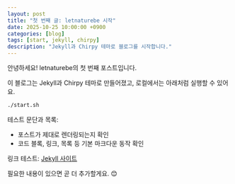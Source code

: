 ```yaml
---
layout: post
title: "첫 번째 글: letnaturebe 시작"
date: 2025-10-25 10:00:00 +0900
categories: [blog]
tags: [start, jekyll, chirpy]
description: "Jekyll과 Chirpy 테마로 블로그를 시작합니다."
---
```


안녕하세요! letnaturebe의 첫 번째 포스트입니다.

이 블로그는 Jekyll과 Chirpy 테마로 만들어졌고, 로컬에서는 아래처럼 실행할 수 있어요.

```bash
./start.sh
```

테스트 문단과 목록:

- 포스트가 제대로 렌더링되는지 확인
- 코드 블록, 링크, 목록 등 기본 마크다운 동작 확인

링크 테스트: [Jekyll 사이트](https://jekyllrb.com)

필요한 내용이 있으면 곧 더 추가할게요. 😊

